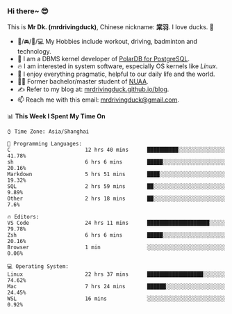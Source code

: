 ### Hi there~ 😎

This is **Mr Dk. (mrdrivingduck)**, Chinese nickname: **棠羽**. I love ducks. 🦆

- 💪/🚘/🏸/💻 My Hobbies include workout, driving, badminton and technology.
- 🍊 I am a DBMS kernel developer of [PolarDB for PostgreSQL](https://github.com/ApsaraDB/PolarDB-for-PostgreSQL).
- 🔥 I am interested in system software, especially OS kernels like *Linux*.
- 🔧 I enjoy everything pragmatic, helpful to our daily life and the world.
- 👨‍🎓 Former bachelor/master student of [NUAA](https://en.wikipedia.org/wiki/Nanjing_University_of_Aeronautics_and_Astronautics).
- ✍ Refer to my blog at: [mrdrivingduck.github.io/blog](https://www.mrdrivingduck.cn/blog/#/).
- 📫 Reach me with this email: [mrdrivingduck@gmail.com](mailto:mrdrivingduck@gmail.com).

<!--START_SECTION:waka-->
📊 **This Week I Spent My Time On** 

```text
⌚︎ Time Zone: Asia/Shanghai

💬 Programming Languages: 
C                        12 hrs 40 mins      ██████████░░░░░░░░░░░░░░░   41.78% 
sh                       6 hrs 6 mins        █████░░░░░░░░░░░░░░░░░░░░   20.16% 
Markdown                 5 hrs 51 mins       ████░░░░░░░░░░░░░░░░░░░░░   19.32% 
SQL                      2 hrs 59 mins       ██░░░░░░░░░░░░░░░░░░░░░░░   9.89% 
Other                    2 hrs 18 mins       ██░░░░░░░░░░░░░░░░░░░░░░░   7.6%

🔥 Editors: 
VS Code                  24 hrs 11 mins      ████████████████████░░░░░   79.78% 
Zsh                      6 hrs 6 mins        █████░░░░░░░░░░░░░░░░░░░░   20.16% 
Browser                  1 min               ░░░░░░░░░░░░░░░░░░░░░░░░░   0.06%

💻 Operating System: 
Linux                    22 hrs 37 mins      ██████████████████░░░░░░░   74.62% 
Mac                      7 hrs 24 mins       ██████░░░░░░░░░░░░░░░░░░░   24.45% 
WSL                      16 mins             ░░░░░░░░░░░░░░░░░░░░░░░░░   0.92%

```


<!--END_SECTION:waka-->

<!-- ![Mr Dk.'s GitHub Stats](https://github-readme-stats.vercel.app/api?username=mrdrivingduck&count_private&show_icons=true&theme=buefy) -->

<!-- ![Most Used Languages](https://github-readme-stats.vercel.app/api/top-langs/?username=mrdrivingduck&exclude_repo=mips32-CPU,snort-tcp-socket&theme=buefy&layout=compact&langs_count=10) -->


<!--
**mrdrivingduck/mrdrivingduck** is a ✨ _special_ ✨ repository because its `README.md` (this file) appears on your GitHub profile.

Here are some ideas to get you started:

- 🔭 I’m currently working on ...
- 🌱 I’m currently learning ...
- 👯 I’m looking to collaborate on ...
- 🤔 I’m looking for help with ...
- 💬 Ask me about ...
- 📫 How to reach me: ...
- 😄 Pronouns: ...
- ⚡ Fun fact: ...
-->
